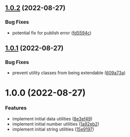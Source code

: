 ## [1.0.2](https://github.com/merophise/ts-utilities/compare/v1.0.1...v1.0.2) (2022-08-27)


### Bug Fixes

* potential fix for publish error ([fd5594c](https://github.com/merophise/ts-utilities/commit/fd5594c8ea9ff3f9c3b23f140e7de6713422e3a1))

## [1.0.1](https://github.com/merophise/ts-utilities/compare/v1.0.0...v1.0.1) (2022-08-27)


### Bug Fixes

* prevent utility classes from being extendable ([609a73a](https://github.com/merophise/ts-utilities/commit/609a73ad5966cc6ff629b745c90b585a86538e58))

# 1.0.0 (2022-08-27)


### Features

* implement initial data utilities ([8e3ef49](https://github.com/merophise/ts-utilities/commit/8e3ef4925f1e8adc20ff63b4e46022437e794a49))
* implement initial number utilities ([1a92eb2](https://github.com/merophise/ts-utilities/commit/1a92eb23fbbb9d9d69c16a8ff4ef527617be240f))
* implement initial string utilities ([15e9197](https://github.com/merophise/ts-utilities/commit/15e9197b6ecc71af6291a3134584bf4bea2ff647))
